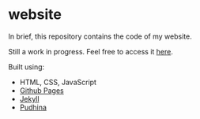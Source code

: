 # website

In brief, this repository contains the code of my website.

Still a work in progress. Feel free to access it [here](https://ablipintime.co).

Built using:
- HTML, CSS, JavaScript
- [Github Pages](https://pages.github.com/)
- [Jekyll](https://jekyllrb.com/)
- [Pudhina](https://github.com/knhash/Pudhina/)
